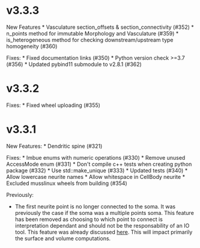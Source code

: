 v3.3.3
======

New Features
    * Vasculature section_offsets & section_connectivity (#352)
    * n_points method for immutable Morphology and Vasculature (#359)
    * is_heterogeneous method for checking downstream/upstream type homogeneity (#360)

Fixes:
    * Fixed documentation links (#350)
    * Python version check >=3.7 (#356)
    * Updated pybind11 submodule to v2.8.1 (#362)

v3.3.2
======

Fixes:
    * Fixed wheel uploading (#355)

v3.3.1
======

New Features:
    * Dendritic spine (#321)

Fixes:
    * Imbue enums with numeric operations (#330)
    * Remove unused AccessMode enum (#331)
    * Don't compile c++ tests when creating python package (#332)
    * Use std::make_unique (#333)
    * Updated tests (#340)
    * Allow lowercase neurite names
    * Allow whitespace in CellBody neurite
    * Excluded musslinux wheels from building (#354)

Previously:
- The first neurite point is no longer connected to the soma. It was previously
  the case if the soma was a multiple points soma. This feature has been
  removed as choosing to which point to connect is interpretation dependant and
  should not be the responsability of an IO tool. This feature was already
  discussed [here](https://github.com/BlueBrain/Brion/pull/94#issuecomment-248010437).
  This will impact primarily the surface and volume computations.
